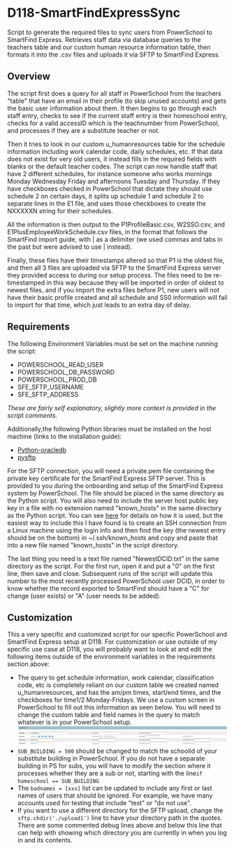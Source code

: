 
# D118-SmartFindExpressSync

Script to generate the required files to sync users from PowerSchool to SmartFind Express. Retrieves staff data via database queries to the teachers table and our custom human resource information table, then formats it into the .csv files and uploads it via SFTP to SmartFind Express.

## Overview

The script first does a query for all staff in PowerSchool from the teachers "table" that have an email in their profile (to skip unused accounts) and gets the basic user information about them. It then begins to go through each staff entry, checks to see if the current staff entry is their homeschool entry, checks for a valid accessID which is the teachnumber from PowerSchool, and processes if they are a substitute teacher or not.

Then it tries to look in our custom u_humanresources table for the schedule information including work calendar code, daily schedules, etc. If that data does not exist for very old users, it instead fills in the required fields with blanks or the default teacher codes. The script can now handle staff that have 2 different schedules, for instance someone who works mornings Monday Wednesday Friday and afternoons Tuesday and Thursday. If they have checkboxes checked in PowerSchool that dictate they should use schedule 2 on certain days, it splits up schedule 1 and schedule 2 to separate lines in the E1 file, and uses those checkboxes to create the NXXXXXN string for their schedules.

All the information is then output to the P1ProfileBasic.csv, W2SSO.csv, and E1PlusEmployeeWorkSchedule.csv files, in the format that follows the SmartFind import guide, with | as a delimiter (we used commas and tabs in the past but were advised to use | instead).

Finally, these files have their timestamps altered so that P1 is the oldest file, and then all 3 files are uploaded via SFTP to the SmartFind Express server they provided access to during our setup process. The files need to be re-timestamped in this way because they will be imported in order of oldest to newest files, and if you import the extra files before P1, new users will not have their basic profile created and all schedule and SS0 information will fail to import for that time, which just leads to an extra day of delay.

## Requirements

The following Environment Variables must be set on the machine running the script:

- POWERSCHOOL_READ_USER
- POWERSCHOOL_DB_PASSWORD
- POWERSCHOOL_PROD_DB
- SFE_SFTP_USERNAME
- SFE_SFTP_ADDRESS

*These are fairly self explanatory, slightly more context is provided in the script comments.*

Additionally,the following Python libraries must be installed on the host machine (links to the installation guide):

- [Python-oracledb](https://python-oracledb.readthedocs.io/en/latest/user_guide/installation.html)
- [pysftp](https://pypi.org/project/pysftp/)

For the SFTP connection, you will need a private.pem file containing the private key certificate for the SmartFind Express SFTP server. This is provided to you during the onboarding and setup of the SmartFind Express system by PowerSchool. The file should be placed in the same directory as the Python script.
You will also need to include the server host public key key in a file with no extension named "known_hosts" in the same directory as the Python script. You can see [here](https://pysftp.readthedocs.io/en/release_0.2.9/cookbook.html#pysftp-cnopts) for details on how it is used, but the easiest way to include this I have found is to create an SSH connection from a Linux machine using the login info and then find the key (the newest entry should be on the bottom) in ~/.ssh/known_hosts and copy and paste that into a new file named "known_hosts" in the script directory.

The last thing you need is a text file named "NewestDCID.txt" in the same directory as the script. For the first run, open it and put a "0" on the first line, then save and close. Subsequent runs of the script will update this number to the most recently processed PowerSchool user DCID, in order to know whether the record exported to SmartFind should have a "C" for change (user exists) or "A" (user needs to be added).

## Customization

This a very specific and customized script for our specific PowerSchool and SmartFind Express setup at D118. For customization or use outside of my specific use case at D118, you will probably want to look at and edit the following items outside of the environment variables in the requirements section above:

- The query to get schedule information, work calendar, classification code, etc is completely reliant on our custom table we created named u_humanresources, and has the am/pm times, start/end times, and the checkboxes for time1/2 Monday-Fridays. We use a custom screen in PowerSchool to fill out this information as seen below. You will need to change the custom table and field names in the query to match whatever is in your PowerSchool setup.
![Screenshot](https://raw.githubusercontent.com/Philip-Greyson/D118-SmartFindExpressSync/main/SmartFInd%20Custom%20Screen.png)
- `SUB_BUILDING = 500` should be changed to match the schoolid of your substitute building in PowerSchool. If you do not have a separate building in PS for subs, you will have to modify the section where it processes whether they are a sub or not, starting with the line`if homeschool == SUB_BUILDING`
- The `badnames = [xxx]` list can be updated to include any first or last names of users that should be ignored. For example, we have many accounts used for testing that include "test" or "do not use".
- If you want to use a different directory for the SFTP upload, change the `sftp.chdir('./upload1')` line to have your directory path in the quotes. There are some commented debug lines above and below this line that can help with showing which directory you are currently in when you log in and its contents.
